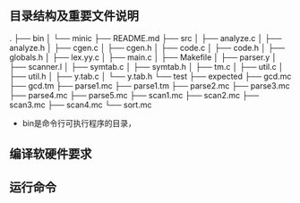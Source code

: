 <!--
 *                        _oo0oo_
 *                       o8888888o
 *                       88" . "88
 *                       (| -_- |)
 *                       0\  =  /0
 *                     ___/`---'\___
 *                   .' \\|     |// '.
 *                  / \\|||  :  |||// \
 *                 / _||||| -:- |||||- \
 *                |   | \\\  - /// |   |
 *                | \_|  ''\---/''  |_/ |
 *                \  .-\__  '-'  ___/-. /
 *              ___'. .'  /--.--\  `. .'___
 *           ."" '<  `.___\_<|>_/___.' >' "".
 *          | | :  `- \`.;`\ _ /`;.`/ - ` : | |
 *          \  \ `_.   \_ __\ /__ _/   .-` /  /
 *      =====`-.____`.___ \_____/___.-`___.-'=====
 *                        `=---='
 * 
 * 
 *      ~~~~~~~~~~~~~~~~~~~~~~~~~~~~~~~~~~~~~~~~~~~
 * 
 *            佛祖保佑       永不宕机     永无BUG
 -->




## 目录结构及重要文件说明
.
├── bin
│   └── minic
├── README.md
├── src
│   ├── analyze.c
│   ├── analyze.h
│   ├── cgen.c
│   ├── cgen.h
│   ├── code.c
│   ├── code.h
│   ├── globals.h
│   ├── lex.yy.c
│   ├── main.c
│   ├── Makefile
│   ├── parser.y
│   ├── scanner.l
│   ├── symtab.c
│   ├── symtab.h
│   ├── tm.c
│   ├── util.c
│   ├── util.h
│   ├── y.tab.c
│   └── y.tab.h
└── test
    ├── expected
    ├── gcd.mc
    ├── gcd.tm
    ├── parse1.mc
    ├── parse1.tm
    ├── parse2.mc
    ├── parse3.mc
    ├── parse4.mc
    ├── parse5.mc
    ├── scan1.mc
    ├── scan2.mc
    ├── scan3.mc
    ├── scan4.mc
    └── sort.mc
- bin是命令行可执行程序的目录，

## 编译软硬件要求

## 运行命令

